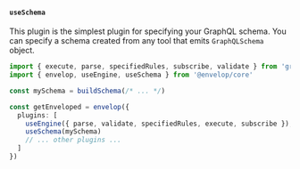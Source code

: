 #### `useSchema`

This plugin is the simplest plugin for specifying your GraphQL schema. You can specify a schema
created from any tool that emits `GraphQLSchema` object.

```ts
import { execute, parse, specifiedRules, subscribe, validate } from 'graphql'
import { envelop, useEngine, useSchema } from '@envelop/core'

const mySchema = buildSchema(/* ... */)

const getEnveloped = envelop({
  plugins: [
    useEngine({ parse, validate, specifiedRules, execute, subscribe }),
    useSchema(mySchema)
    // ... other plugins ...
  ]
})
```
